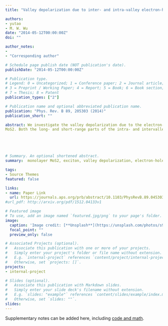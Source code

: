 ```yaml
---
title: "Valley depolarization due to inter- and intra-valley electron-hole exchange interactions in monolayer MoS2"

authors:
- yutao
- M. W. Wu
date: "2014-05-12T00:00:00Z"
doi: ""

author_notes:
- 
- "Corresponding author"

# Schedule page publish date (NOT publication's date).
publishDate: "2014-05-12T00:00:00Z"

# Publication type.
# Legend: 0 = Uncategorized; 1 = Conference paper; 2 = Journal article;
# 3 = Preprint / Working Paper; 4 = Report; 5 = Book; 6 = Book section;
# 7 = Thesis; 8 = Patent
publication_types: ["2"]

# Publication name and optional abbreviated publication name.
publication: "Phys. Rev. B 89, 205303 (2014)"
publication_short: ""

abstract: We investigate the valley depolarization due to the electron-hole exchange interaction in monolayer 
MoS2. Both the long- and short-range parts of the intra- and intervalley electron-hole exchange interactions are calculated. We find that both the long- and short-range exchange interactions can cause the inter- and intravalley bright exciton transitions. With the intravalley bright exciton transition channel nearly forbidden due to the large splitting of the valence bands, the intervalley channel due to the exchange interaction can cause the valley depolarization efficiently by the Maialle-Silva-Sham mechanism [Phys. Rev. B 47, 15776 (1993)]. With only the long-range exchange interaction, the calculations show good agreement with the recent valley polarization experiments, including the time-resolved valley polarization measurement, the pump-probe experiment, and the steady-state photoluminescence (PL) polarization measurement. We further show that for the A exciton with large (small) center-of-mass momentum, the long-range exchange interaction can cause the fast (slow) intervalley exciton transition.





# Summary. An optional shortened abstract.
summary:  monolayer MoS2, exciton, valley depolarization, electron-hole exchange interactions.

tags:
- Source Themes
featured: false

links:
- name: Paper Link
  url: https://journals.aps.org/prb/abstract/10.1103/PhysRevB.89.045303
#url_pdf: http://arxiv.org/pdf/1512.04133v1

# Featured image
# To use, add an image named `featured.jpg/png` to your page's folder. 
image:
  caption: 'Image credit: [**Unsplash**](https://unsplash.com/photos/s9CC2SKySJM)'
  focal_point: ""
  preview_only: false

# Associated Projects (optional).
#   Associate this publication with one or more of your projects.
#   Simply enter your project's folder or file name without extension.
#   E.g. `internal-project` references `content/project/internal-project/index.md`.
#   Otherwise, set `projects: []`.
projects:
- internal-project

# Slides (optional).
#   Associate this publication with Markdown slides.
#   Simply enter your slide deck's filename without extension.
#   E.g. `slides: "example"` references `content/slides/example/index.md`.
#   Otherwise, set `slides: ""`.
slides:
---
```


Supplementary notes can be added here, including [code and math](https://sourcethemes.com/academic/docs/writing-markdown-latex/).
